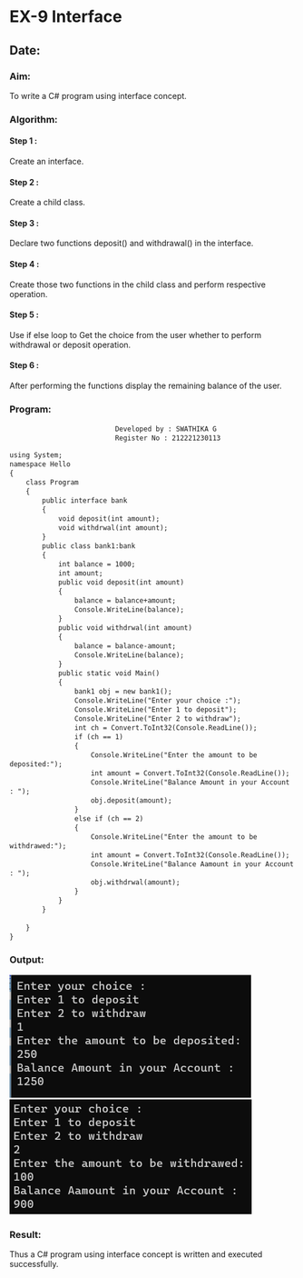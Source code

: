 # EX-9 Interface
## Date:
### Aim:
To write a C# program using interface concept.

### Algorithm:
#### Step 1 :
Create an interface.

#### Step 2 :
Create a child class.

 #### Step 3 :
Declare two functions deposit() and withdrawal() in the interface.

#### Step 4 :
Create those two functions in the child class and perform respective operation.

#### Step 5 :
Use if else loop to Get the choice from the user whether to perform withdrawal or deposit operation.

#### Step 6 :
After performing the functions display the remaining balance of the user.

### Program:

                              Developed by : SWATHIKA G
                              Register No : 212221230113
```
using System;
namespace Hello
{
    class Program
    {
        public interface bank
        {
            void deposit(int amount);
            void withdrwal(int amount);
        }
        public class bank1:bank
        {
            int balance = 1000;
            int amount;
            public void deposit(int amount)
            {
                balance = balance+amount;
                Console.WriteLine(balance);
            }
            public void withdrwal(int amount)
            {
                balance = balance-amount;
                Console.WriteLine(balance);
            }
            public static void Main()
            {
                bank1 obj = new bank1();
                Console.WriteLine("Enter your choice :");
                Console.WriteLine("Enter 1 to deposit");
                Console.WriteLine("Enter 2 to withdraw");
                int ch = Convert.ToInt32(Console.ReadLine());
                if (ch == 1)
                {
                    Console.WriteLine("Enter the amount to be deposited:");
                    int amount = Convert.ToInt32(Console.ReadLine());
                    Console.WriteLine("Balance Amount in your Account : ");
                    obj.deposit(amount);
                }
                else if (ch == 2)
                {
                    Console.WriteLine("Enter the amount to be withdrawed:");
                    int amount = Convert.ToInt32(Console.ReadLine());
                    Console.WriteLine("Balance Aamount in your Account : ");
                    obj.withdrwal(amount);
                }
            }
        }

    }
}

```
### Output:
![OP](https://raw.githubusercontent.com/SOWMIYA2003/Interface/main/aa1.png)
![OP](https://raw.githubusercontent.com/SOWMIYA2003/Interface/main/aa12.png)

### Result:
Thus a C# program using interface concept is written and executed successfully.
